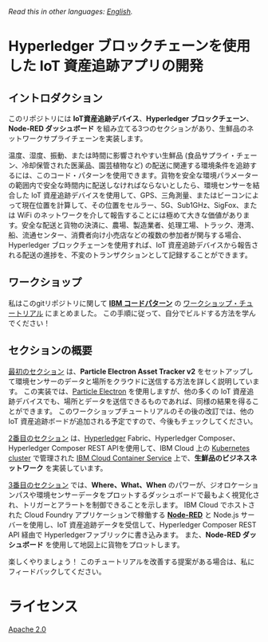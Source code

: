 *Read this in other languages: [English](README.md).*

# Hyperledger ブロックチェーンを使用した IoT 資産追跡アプリの開発

## イントロダクション

このリポジトリには **IoT資産追跡デバイス**、**Hyperledger ブロックチェーン**、**Node-RED ダッシュボード** を組み立てる3つのセクションがあり、生鮮品のネットワークサプライチェーンを実装します。

温度、湿度、振動、または時間に影響されやすい生鮮品 (食品サプライ・チェーン、冷却保管された医薬品、園芸植物など) の配送に関連する環境条件を追跡するには、このコード・パターンを使用できます。貨物を安全な環境パラメーターの範囲内で安全な時間内に配送しなければならないとしたら、環境センサーを結合した IoT 資産追跡デバイスを使用して、GPS、三角測量、またはビーコンによって現在位置を計算して、その位置をセルラー、5G、Sub1GHz、SigFox、または WiFi のネットワークを介して報告することには極めて大きな価値があります。安全な配送と貨物の決済に、農場、製造業者、処理工場、トラック、港湾、船、流通センター、消費者向け小売店などの複数の参加者が関与する場合、Hyperledger ブロックチェーンを使用すれば、IoT 資産追跡デバイスから報告される配送の進捗を、不変のトランザクションとして記録することができます。

## ワークショップ

私はこのgitリポジトリに関して **[IBM コードパターン](https://developer.ibm.com/jp/)** の [ワークショップ・チュートリアル](Workshop/README-ja.md) にまとめました。
この手順に従って、自分でビルドする方法を学んでください！

## セクションの概要

[最初のセクション](ParticleElectron/README-ja.md) は、**Particle Electron Asset Tracker v2** をセットアップして環境センサーのデータと場所をクラウドに送信する方法を詳しく説明しています。
この実装では、[Particle Electron](https://docs.particle.io/datasheets/kits-and-accessories/particle-shields/#electron-asset-tracker-v2) を使用しますが、他の多くの IoT 資産追跡デバイスでも、場所とデータを送信できるものであれば、同様の結果を得ることができます。
このワークショップチュートリアルのその後の改訂では、他の IoT 資産追跡ボードが追加される予定ですので、今後もチェックしてください。

[2番目のセクション](Blockchain/README-ja.md) は、[Hyperledger](https://www.hyperledger.org/) Fabric、Hyperledger Composer、Hyperledger Composer REST APIを使用して、IBM Cloud 上の [Kubernetes cluster](https://console.bluemix.net/docs/tutorials/scalable-webapp-kubernetes.html#deploy-a-scalable-web-application-on-kubernetes) で管理された [IBM Cloud Container Service](https://www.ibm.com/cloud/container-service) 上で、**生鮮品のビジネスネットワーク** を実装しています。

[3番目のセクション](Node-RED/README-ja.md) では、**Where、What、When** のパワーが、ジオロケーションパスや環境センサーデータをプロットするダッシュボードで最もよく視覚化され、トリガーとアラートを制御できることを示します。
IBM Cloud でホストされた Cloud Foundry アプリケーションで稼働する **[Node-RED](https://nodered.org/)** と Node.js サーバーを使用し、IoT 資産追跡データを受信して、Hyperledger Composer REST API 経由で Hyperledgerファブリックに書き込みます。
また、**Node-RED ダッシュボード** を使用して地図上に貨物をプロットします。

楽しくやりましょう！
このチュートリアルを改善する提案がある場合は、私にフィードバックしてください。

# ライセンス

[Apache 2.0](LICENSE)

